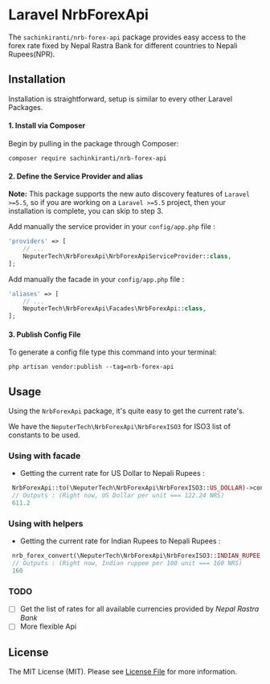# Laravel NrbForexApi

The `sachinkiranti/nrb-forex-api` package provides easy access to the forex rate fixed by Nepal Rastra Bank for different countries to Nepali Rupees(NPR).

## Installation

Installation is straightforward, setup is similar to every other Laravel Packages.

#### 1. Install via Composer

Begin by pulling in the package through Composer:

```
composer require sachinkiranti/nrb-forex-api
```

#### 2. Define the Service Provider and alias

**Note:** This package supports the new auto discovery features of `Laravel >=5.5`, so if you are working on a `Laravel >=5.5` project, then your installation is complete, you can skip to step 3.

Add manually the service provider in your `config/app.php` file :

```php
'providers' => [
    // ...
    NeputerTech\NrbForexApi\NrbForexApiServiceProvider::class,
];
```

Add manually the facade in your `config/app.php` file :

```php
'aliases' => [
    // ...
    NeputerTech\NrbForexApi\Facades\NrbForexApi::class,
];
```

#### 3. Publish Config File

To generate a config file type this command into your terminal:

```
php artisan vendor:publish --tag=nrb-forex-api
```

## Usage
Using the `NrbForexApi` package, it's quite easy to get the current rate's.

We have the `NeputerTech\NrbForexApi\NrbForexISO3` for ISO3 list of constants to be used.

### Using with facade

- Getting the current rate for US Dollar to Nepali Rupees :
```php
 NrbForexApi::to(\NeputerTech\NrbForexApi\NrbForexISO3::US_DOLLAR)->convert(5);
 // Outputs : (Right now, US Dollar per unit === 122.24 NRS)
 611.2
```

### Using with helpers

- Getting the current rate for Indian Rupees to Nepali Rupees :
```php
 nrb_forex_convert(\NeputerTech\NrbForexApi\NrbForexISO3::INDIAN_RUPEE, 100)
 // Outputs : (Right now, Indian ruppee per 100 unit === 160 NRS)
 160
```

### TODO
- [ ] Get the list of rates for all available currencies provided by *Nepal Rastra Bank*
- [ ] More flexible Api

## License

The MIT License (MIT). Please see [License File](LICENSE.md) for more information.